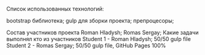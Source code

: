 Список использованных технологий:

bootstrap библиотека;
gulp для зборки проекта;
препроцесоры;

Состав участников проекта
Roman Hladysh;
Romas Sergay;
Какие задачи выполнял кто из участников
Student 1 - Roman Hladysh; 50/50 gulp file
Student 2 - Romas Sergay; 50/50 gulp file, GitHub Pages 100% 
